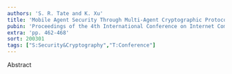 ```yaml
---
authors: 'S. R. Tate and K. Xu'
title: 'Mobile Agent Security Through Multi-Agent Cryptographic Protocols'
pubin: 'Proceedings of the 4th International Conference on Internet Computing (IC 2003)'
extra: 'pp. 462-468'
sort: 200301
tags: ["S:Security&Cryptography","T:Conference"]
---
```

Abstract


